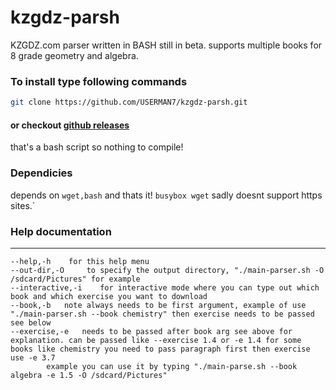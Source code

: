# kzgdz-parsh
KZGDZ.com parser written in BASH still in beta.
supports multiple books for 8 grade geometry and algebra.
### To install type following commands
```sh 
git clone https://github.com/USERMAN7/kzgdz-parsh.git
```
#### or checkout [github releases](https://github.com/USERMAN7/kzgdz-parsh/releases)

that's a bash script so nothing to compile!

### Dependicies
depends on `wget,bash` and thats it!
`busybox wget` sadly doesnt support https sites.`
### Help documentation
***

```
--help,-h    for this help menu
--out-dir,-O     to specify the output directory, "./main-parser.sh -O /sdcard/Pictures" for example
--interactive,-i    for interactive mode where you can type out which book and which exercise you want to download
--book,-b   note always needs to be first argument, example of use "./main-parser.sh --book chemistry" then exercise needs to be passed see below
--exercise,-e   needs to be passed after book arg see above for explanation. can be passed like --exercise 1.4 or -e 1.4 for some books like chemistry you need to pass paragraph first then exercise use -e 3.7
		example you can use it by typing "./main-parse.sh --book algebra -e 1.5 -O /sdcard/Pictures" 
```
